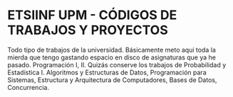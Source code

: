 # ETSIINF UPM - CÓDIGOS DE TRABAJOS Y PROYECTOS
Todo tipo de trabajos de la universidad. Básicamente meto aqui toda la mierda que tengo gastando espacio en disco de asignaturas que ya he pasado. Programación I, II. Quizás conserve los trabajos de Probabilidad y Estadística I. Algoritmos y Estructuras de Datos, Programación para Sistemas, Estructura y Arquitectura de Computadores, Bases de Datos, Concurrencia. 
